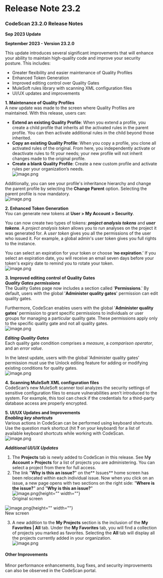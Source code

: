 # Release Note 23.2

### CodeScan 23.2.0 Release Notes

**Sep 2023 Update**

**September 2023 - Version 23.2.0**

This update introduces several significant improvements that will enhance your ability to maintain high-quality code and improve your security posture. This includes:

* Greater flexibility and easier maintenance of Quality Profiles
* Enhanced Token Generation
* Improved editing control over Quality Gates
* MuleSoft rules library with scanning XML configuration files
* UI/UX updates and improvements

**1. Maintenance of Quality Profiles**\
A new update was made to the screen where Quality Profiles are maintained. With this release, users can:

* **Extend an existing Quality Profile**: When you extend a profile, you create a child profile that inherits all the activated rules in the parent profile. You can then activate additional rules in the child beyond those inherited.
* **Copy an existing Quality Profile**: When you copy a profile, you clone all activated rules of the original. From here, you independently activate or deactivate rules to fit your needs; your new profile will not inherit changes made to the original profile.
* **Create a blank Quality Profile**: Create a new custom profile and activate rules per your organization’s needs.\
  ![image.png](https://cdn.document360.io/8711f4e7-c040-4616-aac9-d947f87e4619/Images/Documentation/image-V9S4EKAH.png)

Additionally, you can see your profile's inheritance hierarchy and change the parent profile by selecting the **Change Parent** option. Selecting the parent profile is now mandatory.\
![image.png](https://cdn.document360.io/8711f4e7-c040-4616-aac9-d947f87e4619/Images/Documentation/image-YGGDXDLP.png)

**2. Enhanced Token Generation**\
You can generate new tokens at **User > My Account > Security**.

You can now create two types of tokens: _**project analysis tokens**_ and _**user tokens**_. A _project analysis token_ allows you to run analyses on the project it was generated for. A _user token_ gives you all the permissions of the user who issued it. For example, a global admin's user token gives you full rights to the instance.

You can select an expiration for your token or choose ‘**no expiration**.’ If you select an expiration date, you will receive an email seven days before your token's expiry date to remind you to rotate your token.\
![image.png](https://cdn.document360.io/8711f4e7-c040-4616-aac9-d947f87e4619/Images/Documentation/image-LQG458EU.png)

**3. Improved editing control of Quality Gates**\
_**Quality Gates permissions**_\
The Quality Gates page now includes a section called '**Permissions**.' By default, users with the global '**Administer quality gates**' permission can edit quality gates.

Furthermore, CodeScan enables users with the global '**Administer quality gates**' permission to grant specific permissions to individuals or user groups for managing a particular quality gate. These permissions apply only to the specific quality gate and not all quality gates.\
![image.png](https://cdn.document360.io/8711f4e7-c040-4616-aac9-d947f87e4619/Images/Documentation/image-BA7E5GYX.png)

_**Editing Quality Gates**_\
Each quality gate condition comprises a _measure_, a _comparison operator_, and an _error value_.

In the latest update, users with the global 'Administer quality gates' permission must use the Unlock editing feature for adding or modifying existing conditions for quality gates.\
![image.png](https://cdn.document360.io/8711f4e7-c040-4616-aac9-d947f87e4619/Images/Documentation/image-RJCDWCCV.png)

**4. Scanning MuleSoft XML configuration files**\
CodeScan’s new MuleSoft scanner tool analyzes the security settings of sensitive configuration files to ensure vulnerabilities aren’t introduced to the system. For example, this tool can check if the credentials for a third-party database access are properly encrypted.

**5. UI/UX Updates and Improvements**\
_**Enabling key shortcuts**_\
Various actions in CodeScan can be performed using keyboard shortcuts. Use the question mark shortcut (hit **?** on your keyboard) for a list of available keyboard shortcuts while working with CodeScan.\
![image.png](https://cdn.document360.io/8711f4e7-c040-4616-aac9-d947f87e4619/Images/Documentation/image-FO6P60GB.png)

_**Additional UI/UX Updates**_

1. The **Projects** tab is newly added to CodeScan in this release. See M**y Account > Projects** for a list of projects you are administering. You can select a project from there for full access.
2. The link "**Why is this an issue?**" on the\*\* Issues\*\* home screen has been relocated within each individual issue. Now when you click on an issue, a new page opens with two sections on the right side: "**Where is the issue?**" and "**Why is this an issue?**"\
   ![image.png](https://cdn.document360.io/8711f4e7-c040-4616-aac9-d947f87e4619/Images/Documentation/image-XX287W89.png){height="" width=""}\
   Original screen

![image.png](https://cdn.document360.io/8711f4e7-c040-4616-aac9-d947f87e4619/Images/Documentation/image-5P9RYS7V.png){height="" width=""}\
New screen

3. A new addition to the **My Projects** section is the inclusion of the **My Favorites | All** tab. Under the **My Favorites** tab, you will find a collection of projects you marked as favorites. Selecting the **All** tab will display all the projects currently added in your organization.\
   ![image.png](https://cdn.document360.io/8711f4e7-c040-4616-aac9-d947f87e4619/Images/Documentation/image-0MYSLQL9.png)

#### Other Improvements <a href="#other-improvements" id="other-improvements"></a>

Minor performance enhancements, bug fixes, and security improvements can also be observed in the CodeScan portal.
